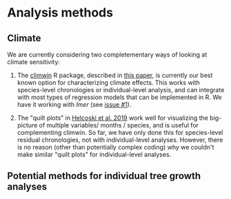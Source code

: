 # Analysis methods

## Climate
We are currently considering two completementary ways of looking at climate sensitivity:

1. The [climwin](https://cran.r-project.org/web/packages/climwin/index.html) R package, described in [this paper](https://besjournals.onlinelibrary.wiley.com/doi/full/10.1111/2041-210X.12590), is currently our best known option for characterizing climate effects. This works with species-level chronologies or individual-level analysis, and can integrate with most types of regression models that can be implemented in R. We have it working with *lmer* (see [issue #1](https://github.com/EcoClimLab/ForestGEO-climate-sensitivity/issues/1)).

2. The "quilt plots" in [Helcoski et al. 2019](https://nph.onlinelibrary.wiley.com/doi/abs/10.1111/nph.15906) work well for visualizing the big-picture of multiple variables/ months / species, and is useful for complementing climwin. So far, we have only done this for species-level residual chronologies, not with individual-level analyses. However, there is no reason (other than potentially complex coding) why we couldn't make similar "quilt plots" for individual-level analyses.


## Potential methods for individual tree growth analyses






